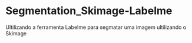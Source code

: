 # Segmentation_Skimage-Labelme
Ultilizando a ferramenta Labelme para segmatar uma imagem ultilizando o Skimage
